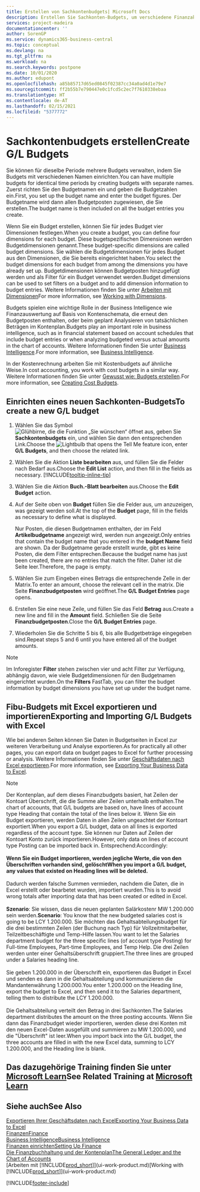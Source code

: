 ```yaml
---
title: Erstellen von Sachkontenbudgets| Microsoft Docs
description: Erstellen Sie Sachkonten-Budgets, um verschiedene Finanzaktivitäten zu prognostizieren und Dimensionen zu den einzelnen Intelligence-Zwecken zuzuordnen.
services: project-madeira
documentationcenter: ''
author: SorenGP
ms.service: dynamics365-business-central
ms.topic: conceptual
ms.devlang: na
ms.tgt_pltfrm: na
ms.workload: na
ms.search.keywords: postpone
ms.date: 10/01/2020
ms.author: edupont
ms.openlocfilehash: a85b85717d65ed0845f02387cc34a0ad4d1e79e7
ms.sourcegitcommit: ff2b55b7e790447e0c1fcd5c2ec7f7610338ebaa
ms.translationtype: HT
ms.contentlocale: de-AT
ms.lasthandoff: 02/15/2021
ms.locfileid: "5377772"
---
```

# <a name="create-gl-budgets"></a><span data-ttu-id="f2248-103">Sachkontenbudgets erstellen</span><span class="sxs-lookup"><span data-stu-id="f2248-103">Create G/L Budgets</span></span>
<span data-ttu-id="f2248-104">Sie können für dieselbe Periode mehrere Budgets verwalten, indem Sie Budgets mit verschiedenen Namen einrichten.</span><span class="sxs-lookup"><span data-stu-id="f2248-104">You can have multiple budgets for identical time periods by creating budgets with separate names.</span></span> <span data-ttu-id="f2248-105">Zuerst richten Sie den Budgetnamen ein und geben die Budgetzahlen ein.</span><span class="sxs-lookup"><span data-stu-id="f2248-105">First, you set up the budget name and enter the budget figures.</span></span> <span data-ttu-id="f2248-106">Der Budgetname wird dann allen Budgetposten zugewiesen, die Sie erstellen.</span><span class="sxs-lookup"><span data-stu-id="f2248-106">The budget name is then included on all the budget entries you create.</span></span>  

<span data-ttu-id="f2248-107">Wenn Sie ein Budget erstellen, können Sie für jedes Budget vier Dimensionen festlegen.</span><span class="sxs-lookup"><span data-stu-id="f2248-107">When you create a budget, you can define four dimensions for each budget.</span></span> <span data-ttu-id="f2248-108">Diese bugetspezifischen Dimensionen werden Budgetdimensionen genannt.</span><span class="sxs-lookup"><span data-stu-id="f2248-108">These budget-specific dimensions are called budget dimensions.</span></span> <span data-ttu-id="f2248-109">Sie wählen die Budgetdimensionen für jedes Budget aus den Dimensionen, die Sie bereits eingerichtet haben.</span><span class="sxs-lookup"><span data-stu-id="f2248-109">You select the budget dimensions for each budget from among the dimensions you have already set up.</span></span> <span data-ttu-id="f2248-110">Budgetdimensionen können Budgetposten hinzugefügt werden und als Filter für ein Budget verwendet werden.</span><span class="sxs-lookup"><span data-stu-id="f2248-110">Budget dimensions can be used to set filters on a budget and to add dimension information to budget entries.</span></span> <span data-ttu-id="f2248-111">Weitere Informationen finden Sie unter [Arbeiten mit Dimensionen](finance-dimensions.md)</span><span class="sxs-lookup"><span data-stu-id="f2248-111">For more information, see [Working with Dimensions](finance-dimensions.md).</span></span>

<span data-ttu-id="f2248-112">Budgets spielen eine wichtige Rolle in der Business Intelligence wie Finanzauswertung auf Basis von Kontenschemata, die erneut den Budgetposten enthalten, oder beim geplant Analysieren von tatsächlichen Beträgen im Kontenplan.</span><span class="sxs-lookup"><span data-stu-id="f2248-112">Budgets play an important role in business intelligence, such as in financial statement based on account schedules that include budget entries or when analyzing budgeted versus actual amounts in the chart of accounts.</span></span> <span data-ttu-id="f2248-113">Weitere Informationen finden Sie unter [Business Intelligence](bi.md).</span><span class="sxs-lookup"><span data-stu-id="f2248-113">For more information, see [Business Intelligence](bi.md).</span></span>

<span data-ttu-id="f2248-114">In der Kostenrechnung arbeiten Sie mit Kostenbudgets auf ähnliche Weise.</span><span class="sxs-lookup"><span data-stu-id="f2248-114">In cost accounting, you work with cost budgets in a similar way.</span></span> <span data-ttu-id="f2248-115">Weitere Informationen finden Sie unter [Gewusst wie: Budgets erstellen](finance-create-cost-budgets.md).</span><span class="sxs-lookup"><span data-stu-id="f2248-115">For more information, see [Creating Cost Budgets](finance-create-cost-budgets.md).</span></span>    

## <a name="to-create-a-new-gl-budget"></a><span data-ttu-id="f2248-116">Einrichten eines neuen Sachkonten-Budgets</span><span class="sxs-lookup"><span data-stu-id="f2248-116">To create a new G/L budget</span></span>  
1. <span data-ttu-id="f2248-117">Wählen Sie das Symbol ![Glühbirne, die die Funktion „Sie wünschen“ öffnet](media/ui-search/search_small.png "Tell Me-Funktion") aus, geben Sie **Sachkontenbudgets** ein, und wählen Sie dann den entsprechenden Link.</span><span class="sxs-lookup"><span data-stu-id="f2248-117">Choose the ![Lightbulb that opens the Tell Me feature](media/ui-search/search_small.png "Tell me what you want to do") icon, enter **G/L Budgets**, and then choose the related link.</span></span>  
2. <span data-ttu-id="f2248-118">Wählen Sie die Aktion **Liste bearbeiten** aus, und füllen Sie die Felder nach Bedarf aus.</span><span class="sxs-lookup"><span data-stu-id="f2248-118">Choose the **Edit List** action, and then fill in the fields as necessary.</span></span> [!INCLUDE[tooltip-inline-tip](includes/tooltip-inline-tip_md.md)]  
3. <span data-ttu-id="f2248-119">Wählen Sie die Aktion **Buch.-Blatt bearbeiten** aus.</span><span class="sxs-lookup"><span data-stu-id="f2248-119">Choose the **Edit Budget** action.</span></span>
4. <span data-ttu-id="f2248-120">Auf der Seite oben von **Budget** füllen Sie die Felder aus, um anzuzeigen, was gezeigt werden soll.</span><span class="sxs-lookup"><span data-stu-id="f2248-120">At the top of the **Budget** page, fill in the fields as necessary to define what is displayed.</span></span>  

    <span data-ttu-id="f2248-121">Nur Posten, die diesen Budgetnamen enthalten, der im Feld **Artikelbudgetname** angezeigt wird, werden nun angezeigt.</span><span class="sxs-lookup"><span data-stu-id="f2248-121">Only entries that contain the budget name that you entered in the **budget Name** field are shown.</span></span> <span data-ttu-id="f2248-122">Da der Budgetname gerade erstellt wurde, gibt es keine Posten, die dem Filter entsprechen.</span><span class="sxs-lookup"><span data-stu-id="f2248-122">Because the budget name has just been created, there are no entries that match the filter.</span></span> <span data-ttu-id="f2248-123">Daher ist die Seite leer.</span><span class="sxs-lookup"><span data-stu-id="f2248-123">Therefore, the page is empty.</span></span>  
5. <span data-ttu-id="f2248-124">Wählen Sie zum Eingeben eines Betrags die entsprechende Zelle in der Matrix.</span><span class="sxs-lookup"><span data-stu-id="f2248-124">To enter an amount, choose the relevant cell in the matrix.</span></span> <span data-ttu-id="f2248-125">Die Seite **Finanzbudgetposten** wird geöffnet.</span><span class="sxs-lookup"><span data-stu-id="f2248-125">The **G/L Budget Entries** page opens.</span></span>  
6. <span data-ttu-id="f2248-126">Erstellen Sie eine neue Zeile, und füllen Sie das Feld **Betrag** aus.</span><span class="sxs-lookup"><span data-stu-id="f2248-126">Create a new line and fill in the **Amount** field.</span></span> <span data-ttu-id="f2248-127">Schließen Sie die Seite **Finanzbudgetposten**.</span><span class="sxs-lookup"><span data-stu-id="f2248-127">Close the **G/L Budget Entries** page.</span></span>  
7. <span data-ttu-id="f2248-128">Wiederholen Sie die Schritte 5 bis 6, bis alle Budgetbeträge eingegeben sind.</span><span class="sxs-lookup"><span data-stu-id="f2248-128">Repeat steps 5 and 6 until you have entered all of the budget amounts.</span></span>  

> [!NOTE]  
>  <span data-ttu-id="f2248-129">Im Inforegister  **Filter** stehen zwischen vier und acht Filter zur Verfügung, abhängig davon, wie viele  Budgetdimensionen für den Budgetnamen eingerichtet wurden.</span><span class="sxs-lookup"><span data-stu-id="f2248-129">On the **Filters** FastTab, you can filter the budget information by budget dimensions you have set up under the budget name.</span></span>

## <a name="exporting-and-importing-gl-budgets-with-excel"></a><span data-ttu-id="f2248-130">Fibu-Budgets mit Excel exportieren und importieren</span><span class="sxs-lookup"><span data-stu-id="f2248-130">Exporting and Importing G/L Budgets with Excel</span></span>
<span data-ttu-id="f2248-131">Wie bei anderen Seiten können Sie Daten in Budgetseiten in Excel zur weiteren Verarbeitung und Analyse exportieren.</span><span class="sxs-lookup"><span data-stu-id="f2248-131">As for practically all other pages, you can export data on budget pages to Excel for further processing or analysis.</span></span> <span data-ttu-id="f2248-132">Weitere Informationen finden Sie unter [Geschäftsdaten nach Excel exportieren](about-export-data.md).</span><span class="sxs-lookup"><span data-stu-id="f2248-132">For more information, see [Exporting Your Business Data to Excel](about-export-data.md).</span></span>

> [!NOTE]
> <span data-ttu-id="f2248-133">Der Kontenplan, auf dem dieses Finanzbudgets basiert, hat Zeilen der Kontoart Überschrift, die die Summe aller Zeilen unterhalb enthalten.</span><span class="sxs-lookup"><span data-stu-id="f2248-133">The chart of accounts, that G/L budgets are based on, have lines of account type Heading that contain the total of the lines below it.</span></span> <span data-ttu-id="f2248-134">Wenn Sie ein Budget exportieren, werden Daten in allen Zeilen ungeachtet der Kontoart exportiert.</span><span class="sxs-lookup"><span data-stu-id="f2248-134">When you export a G/L budget, data on all lines is exported regardless of the account type.</span></span> <span data-ttu-id="f2248-135">Sie können nur Daten auf Zeilen der Kontoart Konto zurück importieren.</span><span class="sxs-lookup"><span data-stu-id="f2248-135">However, only data on lines of account type Posting can be imported back in.</span></span> <span data-ttu-id="f2248-136">Entsprechend:</span><span class="sxs-lookup"><span data-stu-id="f2248-136">Accordingly:</span></span> <br /><br /> <span data-ttu-id="f2248-137">**Wenn Sie ein Budget importieren, werden jegliche Werte, die von den Überschriften vorhanden sind, gelöscht**</span><span class="sxs-lookup"><span data-stu-id="f2248-137">**When you import a G/L budget, any values that existed on Heading lines will be deleted.**</span></span> <br /><br /> <span data-ttu-id="f2248-138">Dadurch werden falsche Summen vermieden, nachdem die Daten, die in Excel erstellt oder bearbetet wurden, importiert wurden.</span><span class="sxs-lookup"><span data-stu-id="f2248-138">This is to avoid wrong totals after importing data that has been created or edited in Excel.</span></span><br /><br /> <span data-ttu-id="f2248-139">**Szenario**: Sie wissen, dass die neuen geplanten Salärkostenr MW 1.200.000 sein werden.</span><span class="sxs-lookup"><span data-stu-id="f2248-139">**Scenario**: You know that the new budgeted salaries cost is going to be LCY 1.200.000.</span></span> <span data-ttu-id="f2248-140">Sie möchten das Gehaltsabteilungsbudget für die drei bestimmten Zeilen (der Buchung nach Typ) für Vollzeitmitarbeiter, Teilzeitbeschäftigte und Temp-Hilfe lassen.</span><span class="sxs-lookup"><span data-stu-id="f2248-140">You want to let the Salaries department budget for the three specific lines (of account type Posting) for Full-time Employees, Part-time Employees, and Temp Help.</span></span> <span data-ttu-id="f2248-141">Die drei Zeilen werden unter einer Gehaltsüberschrift gruppiert.</span><span class="sxs-lookup"><span data-stu-id="f2248-141">The three lines are grouped under a Salaries heading line.</span></span><br /><br /><span data-ttu-id="f2248-142">Sie geben 1.200.000 in der Überschrift ein, exportieren das Budget in Excel und senden es dann in die Gehaltsabteilung und kommunizieren die Mandantenwährung 1.200.000.</span><span class="sxs-lookup"><span data-stu-id="f2248-142">You enter 1.200.000 on the Heading line, export the budget to Excel, and then send it to the Salaries department, telling them to distribute the LCY 1.200.000.</span></span><br /><br /> <span data-ttu-id="f2248-143">Die Gehaltsabteilung verteilt den Betrag in drei Sachkonten.</span><span class="sxs-lookup"><span data-stu-id="f2248-143">The Salaries department distributes the amount on the three posting accounts.</span></span> <span data-ttu-id="f2248-144">Wenn Sie dann das Finanzbudget wieder importieren, werden diese drei Konten mit den neuen Excel-Daten ausgefüllt und summieren zu MW 1.200.000, und die "Überschrift" ist leer.</span><span class="sxs-lookup"><span data-stu-id="f2248-144">When you import back into the G/L budget, the three accounts are filled in with the new Excel data, summing to LCY 1.200.000, and the Heading line is blank.</span></span>

## <a name="see-related-training-at-microsoft-learn"></a><span data-ttu-id="f2248-145">Das dazugehörige Training finden Sie unter [Microsoft Learn](/learn/modules/budgets-exchange-rates-dynamics-365-business-central/index)</span><span class="sxs-lookup"><span data-stu-id="f2248-145">See Related Training at [Microsoft Learn](/learn/modules/budgets-exchange-rates-dynamics-365-business-central/index)</span></span>

## <a name="see-also"></a><span data-ttu-id="f2248-146">Siehe auch</span><span class="sxs-lookup"><span data-stu-id="f2248-146">See Also</span></span>
[<span data-ttu-id="f2248-147">Exportieren Ihrer Geschäftsdaten nach Excel</span><span class="sxs-lookup"><span data-stu-id="f2248-147">Exporting Your Business Data to Excel</span></span>](about-export-data.md)  
[<span data-ttu-id="f2248-148">Finanzen</span><span class="sxs-lookup"><span data-stu-id="f2248-148">Finance</span></span>](finance.md)  
[<span data-ttu-id="f2248-149">Business Intelligence</span><span class="sxs-lookup"><span data-stu-id="f2248-149">Business Intelligence</span></span>](bi.md)  
[<span data-ttu-id="f2248-150">Finanzen einrichten</span><span class="sxs-lookup"><span data-stu-id="f2248-150">Setting Up Finance</span></span>](finance-setup-finance.md)  
[<span data-ttu-id="f2248-151">Die Finanzbuchhaltung und der Kontenplan</span><span class="sxs-lookup"><span data-stu-id="f2248-151">The General Ledger and the Chart of Accounts</span></span>](finance-general-ledger.md)  
<span data-ttu-id="f2248-152">[Arbeiten mit [!INCLUDE[prod_short](includes/prod_short.md)]](ui-work-product.md)</span><span class="sxs-lookup"><span data-stu-id="f2248-152">[Working with [!INCLUDE[prod_short](includes/prod_short.md)]](ui-work-product.md)</span></span>  


[!INCLUDE[footer-include](includes/footer-banner.md)]